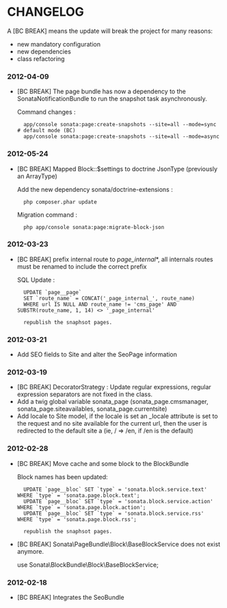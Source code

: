 CHANGELOG
=========

A [BC BREAK] means the update will break the project for many reasons:

* new mandatory configuration
* new dependencies
* class refactoring

### 2012-04-09

* [BC BREAK] The page bundle has now a dependency to the SonataNotificationBundle to run the snapshot task asynchronously.

    Command changes :

        app/console sonata:page:create-snapshots --site=all --mode=sync    # default mode (BC)
        app/console sonata:page:create-snapshots --site=all --mode=async
### 2012-05-24

* [BC BREAK] Mapped Block::$settings to doctrine JsonType (previously an ArrayType)

    Add the new dependency sonata/doctrine-extensions :

        php composer.phar update

    Migration command :

        php app/console sonata:page:migrate-block-json

### 2012-03-23

* [BC BREAK] prefix internal route to _page_internal_*, all internals routes must be renamed to include the correct prefix

    SQL Update :

        UPDATE `page__page`
        SET `route_name` = CONCAT('_page_internal_', route_name)
        WHERE url IS NULL AND route_name != 'cms_page' AND SUBSTR(route_name, 1, 14) <> '_page_internal'

        republish the snaphsot pages.

### 2012-03-21

* Add SEO fields to Site and alter the SeoPage information

### 2012-03-19

* [BC BREAK] DecoratorStrategy : Update regular expressions, regular expression separators are not fixed in the class.
* Add a twig global variable sonata_page (sonata_page.cmsmanager, sonata_page.siteavailables, sonata_page.currentsite)
* Add locale to Site model, if the locale is set an _locale attribute is set to the request and no site available for
  the current url, then the user is redirected to the default site a (ie, / => /en, if /en is the default)

### 2012-02-28

* [BC BREAK] Move cache and some block to the BlockBundle

    Block names has been updated:

        UPDATE `page__bloc` SET `type` = 'sonata.block.service.text'   WHERE `type` = 'sonata.page.block.text';
        UPDATE `page__bloc` SET `type` = 'sonata.block.service.action' WHERE `type` = 'sonata.page.block.action';
        UPDATE `page__bloc` SET `type` = 'sonata.block.service.rss'    WHERE `type` = 'sonata.page.block.rss';

        republish the snaphsot pages.

* [BC BREAK] Sonata\PageBundle\Block\BaseBlockService does not exist anymore.

    use Sonata\BlockBundle\Block\BaseBlockService;


### 2012-02-18

* [BC BREAK] Integrates the SeoBundle

